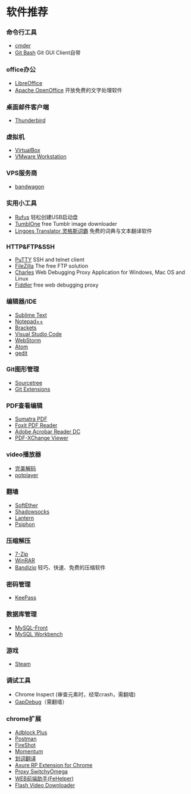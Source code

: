 # 软件推荐

### 命令行工具

* [cmder](http://cmder.net/)
* [Git Bash](https://git-scm.com/downloads) Git GUI Client自带

### office办公

* [LibreOffice](https://www.libreoffice.org/)
* [Apache OpenOffice](https://www.openoffice.org/zh-cn/) 开放免费的文字处理软件

### 桌面邮件客户端

* [Thunderbird](https://www.mozilla.org/en-US/thunderbird/)

### 虚拟机

* [VirtualBox](https://www.virtualbox.org/wiki/Downloads)
* [VMware Workstation](http://www.vmware.com/cn)

### VPS服务商

* [bandwagon](https://bandwagonhost.com/)

### 实用小工具

* [Rufus](https://rufus.akeo.ie/?locale=zh_CN)  轻松创建USB启动盘
* [TumblOne](http://www.tumblone.com/) free Tumblr image downloader
* [Lingoes Translator 灵格斯词霸](http://www.lingoes.cn/) 免费的词典与文本翻译软件

### HTTP&FTP&SSH

* [PuTTY](http://www.putty.org/) SSH and telnet client
* [FileZilla](https://filezilla-project.org/) The free FTP solution
* [Charles](https://www.charlesproxy.com/) Web Debugging Proxy Application for Windows, Mac OS and Linux
* [Fiddler](http://www.telerik.com/fiddler) free web debugging proxy

### 编辑器/IDE

* [Sublime Text](https://www.sublimetext.com/)
* [Notepad++](https://notepad-plus-plus.org/)
* [Brackets](http://brackets.io/)
* [Visual Studio Code](https://code.visualstudio.com/)
* [WebStorm](https://www.jetbrains.com/webstorm/)
* [Atom](https://atom.io/)
* [gedit](https://wiki.gnome.org/Apps/Gedit)

### Git图形管理

* [Sourcetree](https://www.sourcetreeapp.com/)
* [Git Extensions](https://gitextensions.github.io/)

### PDF查看编辑

* [Sumatra PDF](http://www.sumatrapdfreader.org/free-pdf-reader.html)
* [Foxit PDF Reader](https://www.foxitsoftware.com/)
* [Adobe Acrobar Reader DC](https://acrobat.adobe.com/us/en/products/pdf-reader.html)
* [PDF-XChange Viewer](http://www.tracker-software.com/product/pdf-xchange-viewer)

### video播放器

* [完美解码](http://jm.wmzhe.com/)
* [potplayer](http://potplayer.daum.net/?lang=en)

### 翻墙

* [SoftEther](https://www.softether.org/)
* [Shadowsocks](https://shadowsocks.org/en/index.html)
* [Lantern](https://getlantern.org/)
* [Psiphon](https://psiphon.ca/)

### 压缩解压

* [7-Zip](http://www.7-zip.org/)
* [WinRAR](http://www.winrar.com/)
* [Bandizip](https://www.bandisoft.com/bandizip/cn/) 轻巧、快速、免费的压缩软件

### 密码管理

* [KeePass](http://keepass.info/)

### 数据库管理

* [MySQL-Front](http://www.mysqlfront.de/)
* [MySQL Workbench](http://www.mysql.com/)

### 游戏

* [Steam](http://store.steampowered.com/)

### 调试工具

* Chrome Inspect (审查元素时，经常crash，需翻墙)
* [GapDebug](https://www.genuitec.com/products/gapdebug/)（需翻墙）

### chrome扩展

* [Adblock Plus](https://chrome.google.com/webstore/detail/adblock-plus/cfhdojbkjhnklbpkdaibdccddilifddb?hl=zh-CN&gl=US)
* [Postman](https://chrome.google.com/webstore/detail/postman/fhbjgbiflinjbdggehcddcbncdddomop)
* [FireShot](https://chrome.google.com/webstore/detail/capture-webpage-screensho/mcbpblocgmgfnpjjppndjkmgjaogfceg?hl=zh-CN&gl=US)
* [Momentum](https://chrome.google.com/webstore/detail/momentum/laookkfknpbbblfpciffpaejjkokdgca?hl=zh-CN&gl=US)
* [划词翻译](https://chrome.google.com/webstore/detail/%E5%88%92%E8%AF%8D%E7%BF%BB%E8%AF%91/ikhdkkncnoglghljlkmcimlnlhkeamad?hl=zh-CN&gl=US)
* [Axure RP Extension for Chrome](https://chrome.google.com/webstore/detail/axure-rp-extension-for-ch/dogkpdfcklifaemcdfbildhcofnopogp?hl=zh-CN&gl=US)
* [Proxy SwitchyOmega](https://chrome.google.com/webstore/detail/proxy-switchyomega/padekgcemlokbadohgkifijomclgjgif?hl=zh-CN&gl=US)
* [WEB前端助手(FeHelper)](https://chrome.google.com/webstore/detail/web%E5%89%8D%E7%AB%AF%E5%8A%A9%E6%89%8Bfehelper/pkgccpejnmalmdinmhkkfafefagiiiad?hl=zh-CN&gl=US)
* [Flash Video Downloader](https://chrome.google.com/webstore/detail/flash-video-downloader/aiimdkdngfcipjohbjenkahhlhccpdbc?hl=zh-CN&gl=US)

